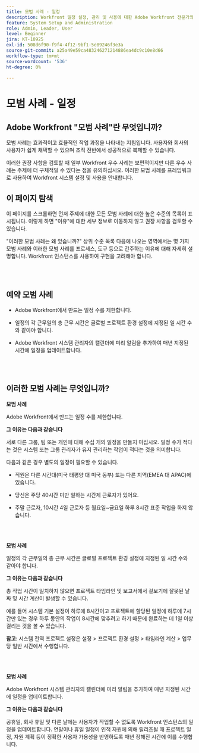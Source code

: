 ```yaml
---
title: 모범 사례 - 일정
description: Workfront 일정 설정, 관리 및 사용에 대한 Adobe Workfront 전문가의 모범 사례 권장 사항을 살펴보십시오.
feature: System Setup and Administration
role: Admin, Leader, User
level: Beginner
jira: KT-10925
exl-id: 508d6f90-f9f4-4f12-9bf1-5e89246f3e3a
source-git-commit: a25a49e59ca483246271214886ea4dc9c10e8d66
workflow-type: tm+mt
source-wordcount: '536'
ht-degree: 0%

---
```


# 모범 사례 - 일정

## Adobe Workfront &quot;모범 사례&quot;란 무엇입니까?

모범 사례는 효과적이고 효율적인 작업 과정을 나타내는 지침입니다. 사용자와 회사의 사용자가 쉽게 채택할 수 있으며 조직 전반에서 성공적으로 복제할 수 있습니다.

이러한 권장 사항을 검토할 때 일부 Workfront 우수 사례는 보편적이지만 다른 우수 사례는 주제에 더 구체적일 수 있다는 점을 유의하십시오. 이러한 모범 사례를 프레임워크로 사용하여 Workfront 시스템 설정 및 사용을 안내합니다.

## 이 페이지 탐색

이 페이지를 스크롤하면 먼저 주제에 대한 모든 모범 사례에 대한 높은 수준의 목록이 표시됩니다. 이렇게 하면 &quot;이유&quot;에 대한 세부 정보로 이동하지 않고 권장 사항을 검토할 수 있습니다.

&quot;이러한 모범 사례는 왜 있습니까?&quot; 상위 수준 목록 다음에 나오는 영역에서는 몇 가지 모범 사례와 이러한 모범 사례를 프로세스, 도구 등으로 간주하는 이유에 대해 자세히 설명합니다. Workfront 인스턴스를 사용하여 구현을 고려해야 합니다.

</br>
</br>

## 예약 모범 사례

* Adobe Workfront에서 만드는 일정 수를 제한합니다.

* 일정의 각 근무일의 총 근무 시간은 글로벌 프로젝트 환경 설정에 지정된 일 시간 수와 같아야 합니다.

* Adobe Workfront 시스템 관리자의 캘린더에 미리 알림을 추가하여 매년 지정된 시간에 일정을 업데이트합니다.

</br>
</br>

## 이러한 모범 사례는 무엇입니까?

**모범 사례**

Adobe Workfront에서 만드는 일정 수를 제한합니다.



**그 이유는 다음과 같습니다**

서로 다른 그룹, 팀 또는 개인에 대해 수십 개의 일정을 만들지 마십시오. 일정 수가 적다는 것은 시스템 또는 그룹 관리자가 유지 관리하는 작업이 적다는 것을 의미합니다.



다음과 같은 경우 별도의 일정이 필요할 수 있습니다.

* 직원은 다른 시간대(미국 태평양 대 미국 동부) 또는 다른 지역(EMEA 대 APAC)에 있습니다.

* 당신은 주당 40시간 미만 일하는 시간제 근로자가 있어요.

* 주말 근로자, 10시간 4일 근로자 등 월요일~금요일 하루 8시간 표준 작업을 하지 않습니다.

</br>
</br>

**모범 사례**

일정의 각 근무일의 총 근무 시간은 글로벌 프로젝트 환경 설정에 지정된 일 시간 수와 같아야 합니다.



**그 이유는 다음과 같습니다**

총 작업 시간이 일치하지 않으면 프로젝트 타임라인 및 보고서에서 겉보기에 잘못된 날짜 및 시간 계산이 발생할 수 있습니다.

예를 들어 시스템 기본 설정이 하루에 8시간이고 프로젝트에 할당된 일정에 하루에 7시간만 있는 경우 하루 동안의 작업이 8시간에 맞추려고 하기 때문에 완료하는 데 1일 이상 걸리는 것을 볼 수 있습니다.

**참고**: 시스템 전역 프로젝트 설정은 설정 > 프로젝트 환경 설정 > 타임라인 계산 > 업무당 일반 시간에서 수행합니다.

</br>
</br>


**모범 사례**

Adobe Workfront 시스템 관리자의 캘린더에 미리 알림을 추가하여 매년 지정된 시간에 일정을 업데이트합니다.

**그 이유는 다음과 같습니다**

공휴일, 회사 휴일 및 다른 날에는 사용자가 작업할 수 없도록 Workfront 인스턴스의 일정을 업데이트합니다. 연말이나 휴일 일정이 인적 자원에 의해 릴리즈될 때 프로젝트 일정, 자원 계획 등이 정확한 사용자 가용성을 반영하도록 매년 정해진 시간에 이를 수행합니다.

